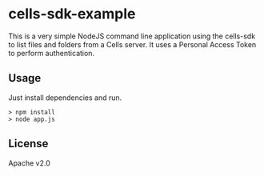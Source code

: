 # cells-sdk-example

This is a very simple NodeJS command line application using the cells-sdk to list files and folders from a Cells server. It uses a Personal Access Token to perform authentication.

## Usage

Just install dependencies and run.

```shell
> npm install
> node app.js
```

## License

Apache v2.0
